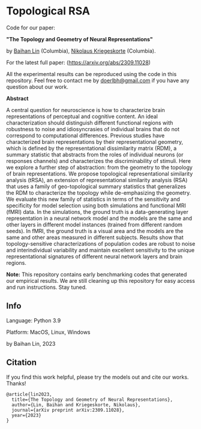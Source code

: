 # Topological RSA



Code for our paper: 

**"The Topology and Geometry of Neural Representations"** 

by [Baihan Lin](https://www.neuroinference.com/) (Columbia), [Nikolaus Kriegeskorte](https://scholar.google.com/citations?user=w6M4YN4AAAAJ&hl=en&oi=sra) (Columbia).



For the latest full paper: (https://arxiv.org/abs/2309.11028)



All the experimental results can be reproduced using the code in this repository. Feel free to contact me by doerlbh@gmail.com if you have any question about our work.



**Abstract**

A central question for neuroscience is how to characterize brain representations of perceptual and cognitive content. An ideal characterization should distinguish different functional regions with robustness to noise and idiosyncrasies of individual brains that do not correspond to computational differences. Previous studies have characterized brain representations by their representational geometry, which is defined by the representational dissimilarity matrix (RDM), a summary statistic that abstracts from the roles of individual neurons (or responses channels) and characterizes the discriminability of stimuli. Here we explore a further step of abstraction: from the geometry to the topology of brain representations. We propose topological representational similarity analysis (tRSA), an extension of representational similarity analysis (RSA) that uses a family of geo-topological summary statistics that generalizes the RDM to characterize the topology while de-emphasizing the geometry. We evaluate this new family of statistics in terms of the sensitivity and specificity for model selection using both simulations and functional MRI (fMRI) data. In the simulations, the ground truth is a data-generating layer representation in a neural network model and the models are the same and other layers in different model instances (trained from different random seeds). In fMRI, the ground truth is a visual area and the models are the same and other areas measured in different subjects. Results show that topology-sensitive characterizations of population codes are robust to noise and interindividual variability and maintain excellent sensitivity to the unique representational signatures of different neural network layers and brain regions. 


**Note:** This repository contains early benchmarking codes that generated our empirical results. We are still cleaning up this repository for easy access and run instructions. Stay tuned.

 


## Info

Language: Python 3.9


Platform: MacOS, Linux, Windows

by Baihan Lin, 2023




## Citation

If you find this work helpful, please try the models out and cite our works. Thanks!

    @article{lin2023,
      title={The Topology and Geometry of Neural Representations},
      author={Lin, Baihan and Kriegeskorte, Nikolaus},
      journal={arXiv preprint arXiv:2309.11028},
      year={2023}
    }





